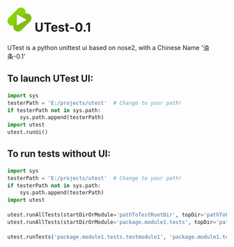 # ![alt text][logo] UTest-0.1
UTest is a python unittest ui based on nose2, with a Chinese Name '油条-0.1'

[logo]: ./icons/utest.svg "UTest Logo"


## To launch UTest UI:
```python
import sys
testerPath = 'E:/projects/utest'  # Change to your path!
if testerPath not in sys.path:
    sys.path.append(testerPath)
import utest
utest.runUi()
```

## To run tests without UI:
```python
import sys
testerPath = 'E:/projects/utest'  # Change to your path!
if testerPath not in sys.path:
    sys.path.append(testerPath)
import utest

utest.runAllTests(startDirOrModule='pathToTestRootDir', topDir='pathToPythonTopDir', stopOnError=False)
utest.runAllTests(startDirOrModule='package.module1.tests', topDir='pathToPythonTopDir', stopOnError=False)

utest.runTests('package.module1.tests.testmodule1', 'package.module1.tests.testmodule2')
```